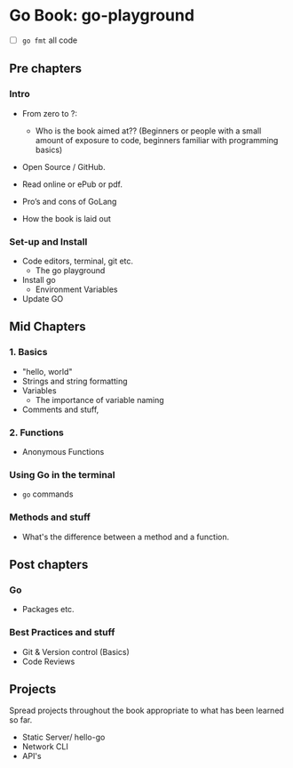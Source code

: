 # Go Book: go-playground

- [ ] `go fmt` all code

## Pre chapters

### Intro

- From zero to ?:
  - Who is the book aimed at?? (Beginners or people with a small amount of
    exposure to code, beginners familiar with programming basics)
- Open Source / GitHub.
- Read online or ePub or pdf.

- Pro’s and cons of GoLang
- How the book is laid out

### Set-up and Install

- Code editors, terminal, git etc.
  - The go playground
- Install go
  - Environment Variables
- Update GO

## Mid Chapters

### 1. Basics

- "hello, world"
- Strings and string formatting
- Variables
  - The importance of variable naming
- Comments and stuff,

### 2. Functions

- Anonymous Functions

### Using Go in the terminal

- `go` commands

### Methods and stuff

- What's the difference between a method and a function.

## Post chapters

### Go

- Packages etc.

### Best Practices and stuff

- Git & Version control (Basics)
- Code Reviews

## Projects

Spread projects throughout the book appropriate to what has been learned so far.
- Static Server/ hello-go
- Network CLI
- API's

